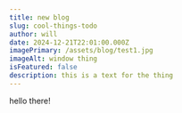 ```yaml
---
title: new blog
slug: cool-things-todo
author: will
date: 2024-12-21T22:01:00.000Z
imagePrimary: /assets/blog/test1.jpg
imageAlt: window thing
isFeatured: false
description: this is a text for the thing
---
```

hello there!
